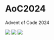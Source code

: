 # AoC2024
Advent of Code 2024


<!--- advent_readme_stars table --->


![](https://img.shields.io/badge/day%20📅-13-blue) ![](https://img.shields.io/badge/stars%20⭐-9-yellow) ![](https://img.shields.io/badge/days%20completed-4-red)